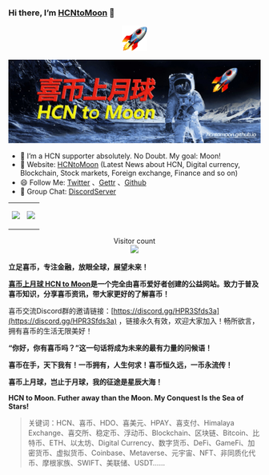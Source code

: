 ### Hi there, I’m [HCNtoMoon](https://hcntomoon.github.io/) 👋 


<p align="center">
  <img src="https://github.com/HCNtoMoon/HCNtoMoon.github.io/blob/gh-pages/img-folder/rocket_1f680.png" width="10%">
</p>

![喜币上月球 HCN to Moon图片](/images/about/HCNtoMoon.jpg "喜币上月球")

- 🔭 I’m a HCN supporter absolutely. No Doubt. My goal: Moon! 
- 🚀️ Website:  [HCNtoMoon](https://hcntomoon.github.io/) (Latest News about HCN, Digital currency, Blockchain, Stock markets, Foreign exchange, Finance and so on)
- 😄 Follow Me:  [Twitter](https://twitter.com/HCNtoMoon) 、[Gettr](https://gettr.com/user/hcntomoon) 、[Github](https://github.com/HCNtoMoon)
- 👯 Group Chat:  [DiscordServer](https://discord.gg/HPR3Sfds3a) 


<table width="800px">
<tr>
<td valign="top" width="48%">

![](https://github-readme-stats.vercel.app/api?username=hcntomoon&&show_icons=true&title_color=ffffff&icon_color=bb2acf&text_color=daf7dc&bg_color=151515)


</td>



<td valign="top" width="52%">

![](https://activity-graph.herokuapp.com/graph?username=hcntomoon&theme=redical)



</td>
</tr>

</table>

<p align="center"> 
  Visitor count<br>
  <img src="https://profile-counter.glitch.me/hcntomoon/count.svg" />
</p>




**立足喜币，专注金融，放眼全球，展望未来！**

**[喜币上月球 HCN to Moon](https://hcntomoon.github.io/)是一个完全由喜币爱好者创建的公益网站。致力于普及喜币知识，分享喜币资讯，带大家更好的了解喜币！**

喜币交流Discord群的邀请链接：[https://discord.gg/HPR3Sfds3a](https://discord.gg/HPR3Sfds3a)  ，链接永久有效，欢迎大家加入！畅所欲言，拥有喜币的生活无限美好！

**“你好，你有喜币吗？”这一句话将成为未来的最有力量的问候语！**

**喜币在手，天下我有！一币拥有，人生何求！喜币恒久远，一币永流传！**

**喜币上月球，岂止于月球，我的征途是星辰大海！**

**HCN to Moon. Futher away than the Moon. My Conquest Is the Sea of Stars!**

> 关键词：HCN、喜币、HDO、喜美元、HPAY、喜支付、Himalaya Exchange、喜交所、稳定币、浮动币、Blockchain、区块链、Bitcoin、比特币、ETH、以太坊、Digital Currency、数字货币、DeFi、GameFi、加密货币、虚拟货币、Coinbase、Metaverse、元宇宙、NFT、非同质化代币、摩根家族、SWIFT、美联储、USDT……

